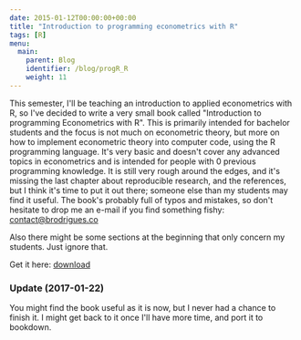 ```yaml
---
date: 2015-01-12T00:00:00+00:00
title: "Introduction to programming econometrics with R"
tags: [R]
menu:
  main:
    parent: Blog
    identifier: /blog/progR_R
    weight: 11
---
```


This semester, I'll be teaching an introduction to applied econometrics with R, so I've decided to write a very small book called "Introduction to programming Econometrics with R". This is primarily intended for bachelor students and the focus is not much on econometric theory, but more on how to implement econometric theory into computer code, using the R programming language. It's very basic and doesn't cover any advanced topics in econometrics and is intended for people with 0 previous programming knowledge. It is still very rough around the edges, and it's missing the last chapter about reproducible research, and the references, but I think it's time to put it out there; someone else than my students may find it useful. The book's probably full of typos and mistakes, so don't hesitate to drop me an e-mail if you find something fishy: 
contact@brodrigues.co

Also there might be some sections at the beginning that only concern my students. Just ignore that.

Get it here: [download](https://cloud.openmailbox.org/index.php/s/ghZwBxMb24tWGSL)

### Update (2017-01-22)

You might find the book useful as it is now, but I never had a chance to finish it. I might get back to
it once I'll have more time, and port it to bookdown.